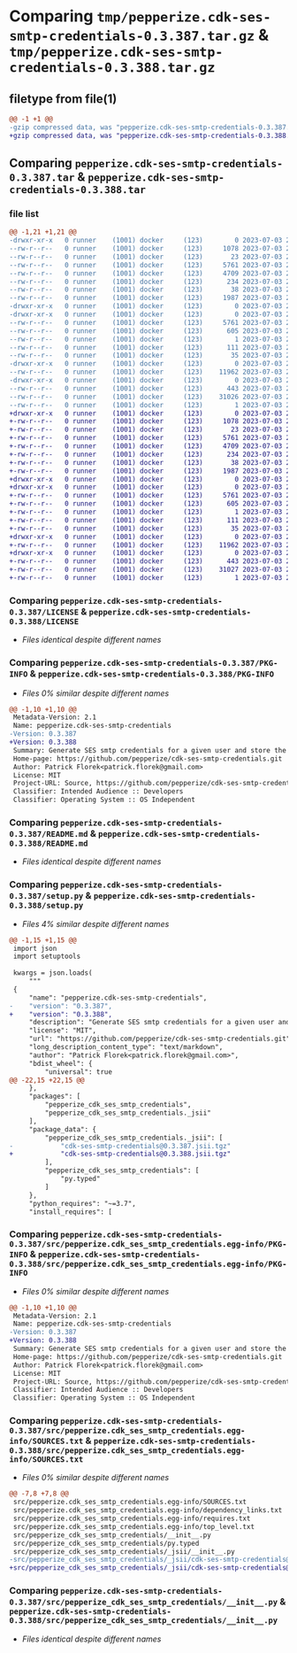 # Comparing `tmp/pepperize.cdk-ses-smtp-credentials-0.3.387.tar.gz` & `tmp/pepperize.cdk-ses-smtp-credentials-0.3.388.tar.gz`

## filetype from file(1)

```diff
@@ -1 +1 @@
-gzip compressed data, was "pepperize.cdk-ses-smtp-credentials-0.3.387.tar", last modified: Mon Jul  3 22:37:14 2023, max compression
+gzip compressed data, was "pepperize.cdk-ses-smtp-credentials-0.3.388.tar", last modified: Mon Jul  3 22:43:01 2023, max compression
```

## Comparing `pepperize.cdk-ses-smtp-credentials-0.3.387.tar` & `pepperize.cdk-ses-smtp-credentials-0.3.388.tar`

### file list

```diff
@@ -1,21 +1,21 @@
-drwxr-xr-x   0 runner    (1001) docker     (123)        0 2023-07-03 22:37:14.476242 pepperize.cdk-ses-smtp-credentials-0.3.387/
--rw-r--r--   0 runner    (1001) docker     (123)     1078 2023-07-03 22:37:02.000000 pepperize.cdk-ses-smtp-credentials-0.3.387/LICENSE
--rw-r--r--   0 runner    (1001) docker     (123)       23 2023-07-03 22:37:02.000000 pepperize.cdk-ses-smtp-credentials-0.3.387/MANIFEST.in
--rw-r--r--   0 runner    (1001) docker     (123)     5761 2023-07-03 22:37:14.476242 pepperize.cdk-ses-smtp-credentials-0.3.387/PKG-INFO
--rw-r--r--   0 runner    (1001) docker     (123)     4709 2023-07-03 22:37:02.000000 pepperize.cdk-ses-smtp-credentials-0.3.387/README.md
--rw-r--r--   0 runner    (1001) docker     (123)      234 2023-07-03 22:37:02.000000 pepperize.cdk-ses-smtp-credentials-0.3.387/pyproject.toml
--rw-r--r--   0 runner    (1001) docker     (123)       38 2023-07-03 22:37:14.476242 pepperize.cdk-ses-smtp-credentials-0.3.387/setup.cfg
--rw-r--r--   0 runner    (1001) docker     (123)     1987 2023-07-03 22:37:02.000000 pepperize.cdk-ses-smtp-credentials-0.3.387/setup.py
-drwxr-xr-x   0 runner    (1001) docker     (123)        0 2023-07-03 22:37:14.476242 pepperize.cdk-ses-smtp-credentials-0.3.387/src/
-drwxr-xr-x   0 runner    (1001) docker     (123)        0 2023-07-03 22:37:14.476242 pepperize.cdk-ses-smtp-credentials-0.3.387/src/pepperize.cdk_ses_smtp_credentials.egg-info/
--rw-r--r--   0 runner    (1001) docker     (123)     5761 2023-07-03 22:37:14.000000 pepperize.cdk-ses-smtp-credentials-0.3.387/src/pepperize.cdk_ses_smtp_credentials.egg-info/PKG-INFO
--rw-r--r--   0 runner    (1001) docker     (123)      605 2023-07-03 22:37:14.000000 pepperize.cdk-ses-smtp-credentials-0.3.387/src/pepperize.cdk_ses_smtp_credentials.egg-info/SOURCES.txt
--rw-r--r--   0 runner    (1001) docker     (123)        1 2023-07-03 22:37:14.000000 pepperize.cdk-ses-smtp-credentials-0.3.387/src/pepperize.cdk_ses_smtp_credentials.egg-info/dependency_links.txt
--rw-r--r--   0 runner    (1001) docker     (123)      111 2023-07-03 22:37:14.000000 pepperize.cdk-ses-smtp-credentials-0.3.387/src/pepperize.cdk_ses_smtp_credentials.egg-info/requires.txt
--rw-r--r--   0 runner    (1001) docker     (123)       35 2023-07-03 22:37:14.000000 pepperize.cdk-ses-smtp-credentials-0.3.387/src/pepperize.cdk_ses_smtp_credentials.egg-info/top_level.txt
-drwxr-xr-x   0 runner    (1001) docker     (123)        0 2023-07-03 22:37:14.476242 pepperize.cdk-ses-smtp-credentials-0.3.387/src/pepperize_cdk_ses_smtp_credentials/
--rw-r--r--   0 runner    (1001) docker     (123)    11962 2023-07-03 22:37:02.000000 pepperize.cdk-ses-smtp-credentials-0.3.387/src/pepperize_cdk_ses_smtp_credentials/__init__.py
-drwxr-xr-x   0 runner    (1001) docker     (123)        0 2023-07-03 22:37:14.476242 pepperize.cdk-ses-smtp-credentials-0.3.387/src/pepperize_cdk_ses_smtp_credentials/_jsii/
--rw-r--r--   0 runner    (1001) docker     (123)      443 2023-07-03 22:37:02.000000 pepperize.cdk-ses-smtp-credentials-0.3.387/src/pepperize_cdk_ses_smtp_credentials/_jsii/__init__.py
--rw-r--r--   0 runner    (1001) docker     (123)    31026 2023-07-03 22:37:02.000000 pepperize.cdk-ses-smtp-credentials-0.3.387/src/pepperize_cdk_ses_smtp_credentials/_jsii/cdk-ses-smtp-credentials@0.3.387.jsii.tgz
--rw-r--r--   0 runner    (1001) docker     (123)        1 2023-07-03 22:37:02.000000 pepperize.cdk-ses-smtp-credentials-0.3.387/src/pepperize_cdk_ses_smtp_credentials/py.typed
+drwxr-xr-x   0 runner    (1001) docker     (123)        0 2023-07-03 22:43:01.199533 pepperize.cdk-ses-smtp-credentials-0.3.388/
+-rw-r--r--   0 runner    (1001) docker     (123)     1078 2023-07-03 22:42:47.000000 pepperize.cdk-ses-smtp-credentials-0.3.388/LICENSE
+-rw-r--r--   0 runner    (1001) docker     (123)       23 2023-07-03 22:42:47.000000 pepperize.cdk-ses-smtp-credentials-0.3.388/MANIFEST.in
+-rw-r--r--   0 runner    (1001) docker     (123)     5761 2023-07-03 22:43:01.199533 pepperize.cdk-ses-smtp-credentials-0.3.388/PKG-INFO
+-rw-r--r--   0 runner    (1001) docker     (123)     4709 2023-07-03 22:42:47.000000 pepperize.cdk-ses-smtp-credentials-0.3.388/README.md
+-rw-r--r--   0 runner    (1001) docker     (123)      234 2023-07-03 22:42:47.000000 pepperize.cdk-ses-smtp-credentials-0.3.388/pyproject.toml
+-rw-r--r--   0 runner    (1001) docker     (123)       38 2023-07-03 22:43:01.199533 pepperize.cdk-ses-smtp-credentials-0.3.388/setup.cfg
+-rw-r--r--   0 runner    (1001) docker     (123)     1987 2023-07-03 22:42:47.000000 pepperize.cdk-ses-smtp-credentials-0.3.388/setup.py
+drwxr-xr-x   0 runner    (1001) docker     (123)        0 2023-07-03 22:43:01.199533 pepperize.cdk-ses-smtp-credentials-0.3.388/src/
+drwxr-xr-x   0 runner    (1001) docker     (123)        0 2023-07-03 22:43:01.199533 pepperize.cdk-ses-smtp-credentials-0.3.388/src/pepperize.cdk_ses_smtp_credentials.egg-info/
+-rw-r--r--   0 runner    (1001) docker     (123)     5761 2023-07-03 22:43:01.000000 pepperize.cdk-ses-smtp-credentials-0.3.388/src/pepperize.cdk_ses_smtp_credentials.egg-info/PKG-INFO
+-rw-r--r--   0 runner    (1001) docker     (123)      605 2023-07-03 22:43:01.000000 pepperize.cdk-ses-smtp-credentials-0.3.388/src/pepperize.cdk_ses_smtp_credentials.egg-info/SOURCES.txt
+-rw-r--r--   0 runner    (1001) docker     (123)        1 2023-07-03 22:43:01.000000 pepperize.cdk-ses-smtp-credentials-0.3.388/src/pepperize.cdk_ses_smtp_credentials.egg-info/dependency_links.txt
+-rw-r--r--   0 runner    (1001) docker     (123)      111 2023-07-03 22:43:01.000000 pepperize.cdk-ses-smtp-credentials-0.3.388/src/pepperize.cdk_ses_smtp_credentials.egg-info/requires.txt
+-rw-r--r--   0 runner    (1001) docker     (123)       35 2023-07-03 22:43:01.000000 pepperize.cdk-ses-smtp-credentials-0.3.388/src/pepperize.cdk_ses_smtp_credentials.egg-info/top_level.txt
+drwxr-xr-x   0 runner    (1001) docker     (123)        0 2023-07-03 22:43:01.199533 pepperize.cdk-ses-smtp-credentials-0.3.388/src/pepperize_cdk_ses_smtp_credentials/
+-rw-r--r--   0 runner    (1001) docker     (123)    11962 2023-07-03 22:42:47.000000 pepperize.cdk-ses-smtp-credentials-0.3.388/src/pepperize_cdk_ses_smtp_credentials/__init__.py
+drwxr-xr-x   0 runner    (1001) docker     (123)        0 2023-07-03 22:43:01.199533 pepperize.cdk-ses-smtp-credentials-0.3.388/src/pepperize_cdk_ses_smtp_credentials/_jsii/
+-rw-r--r--   0 runner    (1001) docker     (123)      443 2023-07-03 22:42:47.000000 pepperize.cdk-ses-smtp-credentials-0.3.388/src/pepperize_cdk_ses_smtp_credentials/_jsii/__init__.py
+-rw-r--r--   0 runner    (1001) docker     (123)    31027 2023-07-03 22:42:47.000000 pepperize.cdk-ses-smtp-credentials-0.3.388/src/pepperize_cdk_ses_smtp_credentials/_jsii/cdk-ses-smtp-credentials@0.3.388.jsii.tgz
+-rw-r--r--   0 runner    (1001) docker     (123)        1 2023-07-03 22:42:47.000000 pepperize.cdk-ses-smtp-credentials-0.3.388/src/pepperize_cdk_ses_smtp_credentials/py.typed
```

### Comparing `pepperize.cdk-ses-smtp-credentials-0.3.387/LICENSE` & `pepperize.cdk-ses-smtp-credentials-0.3.388/LICENSE`

 * *Files identical despite different names*

### Comparing `pepperize.cdk-ses-smtp-credentials-0.3.387/PKG-INFO` & `pepperize.cdk-ses-smtp-credentials-0.3.388/PKG-INFO`

 * *Files 0% similar despite different names*

```diff
@@ -1,10 +1,10 @@
 Metadata-Version: 2.1
 Name: pepperize.cdk-ses-smtp-credentials
-Version: 0.3.387
+Version: 0.3.388
 Summary: Generate SES smtp credentials for a given user and store the credentials in a SecretsManager Secret.
 Home-page: https://github.com/pepperize/cdk-ses-smtp-credentials.git
 Author: Patrick Florek<patrick.florek@gmail.com>
 License: MIT
 Project-URL: Source, https://github.com/pepperize/cdk-ses-smtp-credentials.git
 Classifier: Intended Audience :: Developers
 Classifier: Operating System :: OS Independent
```

### Comparing `pepperize.cdk-ses-smtp-credentials-0.3.387/README.md` & `pepperize.cdk-ses-smtp-credentials-0.3.388/README.md`

 * *Files identical despite different names*

### Comparing `pepperize.cdk-ses-smtp-credentials-0.3.387/setup.py` & `pepperize.cdk-ses-smtp-credentials-0.3.388/setup.py`

 * *Files 4% similar despite different names*

```diff
@@ -1,15 +1,15 @@
 import json
 import setuptools
 
 kwargs = json.loads(
     """
 {
     "name": "pepperize.cdk-ses-smtp-credentials",
-    "version": "0.3.387",
+    "version": "0.3.388",
     "description": "Generate SES smtp credentials for a given user and store the credentials in a SecretsManager Secret.",
     "license": "MIT",
     "url": "https://github.com/pepperize/cdk-ses-smtp-credentials.git",
     "long_description_content_type": "text/markdown",
     "author": "Patrick Florek<patrick.florek@gmail.com>",
     "bdist_wheel": {
         "universal": true
@@ -22,15 +22,15 @@
     },
     "packages": [
         "pepperize_cdk_ses_smtp_credentials",
         "pepperize_cdk_ses_smtp_credentials._jsii"
     ],
     "package_data": {
         "pepperize_cdk_ses_smtp_credentials._jsii": [
-            "cdk-ses-smtp-credentials@0.3.387.jsii.tgz"
+            "cdk-ses-smtp-credentials@0.3.388.jsii.tgz"
         ],
         "pepperize_cdk_ses_smtp_credentials": [
             "py.typed"
         ]
     },
     "python_requires": "~=3.7",
     "install_requires": [
```

### Comparing `pepperize.cdk-ses-smtp-credentials-0.3.387/src/pepperize.cdk_ses_smtp_credentials.egg-info/PKG-INFO` & `pepperize.cdk-ses-smtp-credentials-0.3.388/src/pepperize.cdk_ses_smtp_credentials.egg-info/PKG-INFO`

 * *Files 0% similar despite different names*

```diff
@@ -1,10 +1,10 @@
 Metadata-Version: 2.1
 Name: pepperize.cdk-ses-smtp-credentials
-Version: 0.3.387
+Version: 0.3.388
 Summary: Generate SES smtp credentials for a given user and store the credentials in a SecretsManager Secret.
 Home-page: https://github.com/pepperize/cdk-ses-smtp-credentials.git
 Author: Patrick Florek<patrick.florek@gmail.com>
 License: MIT
 Project-URL: Source, https://github.com/pepperize/cdk-ses-smtp-credentials.git
 Classifier: Intended Audience :: Developers
 Classifier: Operating System :: OS Independent
```

### Comparing `pepperize.cdk-ses-smtp-credentials-0.3.387/src/pepperize.cdk_ses_smtp_credentials.egg-info/SOURCES.txt` & `pepperize.cdk-ses-smtp-credentials-0.3.388/src/pepperize.cdk_ses_smtp_credentials.egg-info/SOURCES.txt`

 * *Files 0% similar despite different names*

```diff
@@ -7,8 +7,8 @@
 src/pepperize.cdk_ses_smtp_credentials.egg-info/SOURCES.txt
 src/pepperize.cdk_ses_smtp_credentials.egg-info/dependency_links.txt
 src/pepperize.cdk_ses_smtp_credentials.egg-info/requires.txt
 src/pepperize.cdk_ses_smtp_credentials.egg-info/top_level.txt
 src/pepperize_cdk_ses_smtp_credentials/__init__.py
 src/pepperize_cdk_ses_smtp_credentials/py.typed
 src/pepperize_cdk_ses_smtp_credentials/_jsii/__init__.py
-src/pepperize_cdk_ses_smtp_credentials/_jsii/cdk-ses-smtp-credentials@0.3.387.jsii.tgz
+src/pepperize_cdk_ses_smtp_credentials/_jsii/cdk-ses-smtp-credentials@0.3.388.jsii.tgz
```

### Comparing `pepperize.cdk-ses-smtp-credentials-0.3.387/src/pepperize_cdk_ses_smtp_credentials/__init__.py` & `pepperize.cdk-ses-smtp-credentials-0.3.388/src/pepperize_cdk_ses_smtp_credentials/__init__.py`

 * *Files identical despite different names*

